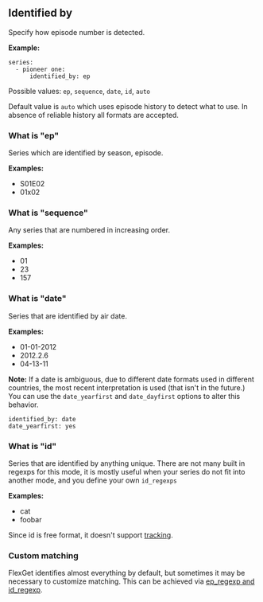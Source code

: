 ## Identified by
Specify how episode number is detected.

**Example:**

```
series:
  - pioneer one:
      identified_by: ep
```

Possible values: `ep`, `sequence`, `date`, `id`, `auto`

Default value is `auto` which uses episode history to detect what to use. In absence of reliable history all formats are accepted.

### What is "ep"
Series which are identified by season, episode. 

**Examples:**

 * S01E02
 * 01x02

### What is "sequence"
Any series that are numbered in increasing order.

**Examples:**

 * 01
 * 23
 * 157

### What is "date"
Series that are identified by air date.

**Examples:**

 * 01-01-2012
 * 2012.2.6
 * 04-13-11

**Note:** If a date is ambiguous, due to different date formats used in different countries, the most recent interpretation is used (that isn't in the future.) You can use the `date_yearfirst` and `date_dayfirst` options to alter this behavior.

```
identified_by: date
date_yearfirst: yes
```

### What is "id"
Series that are identified by anything unique. There are not many built in regexps for this mode, it is mostly useful when your series do not fit into another mode, and you define your own `id_regexps`

**Examples:**

 * cat
 * foobar

Since id is free format, it doesn't support [tracking](/Plugins/series/tracking).

### Custom matching
FlexGet identifies almost everything by default, but sometimes it may be necessary to customize matching. This can be achieved via [ep_regexp and id_regexp](/Plugins/series/regexps).